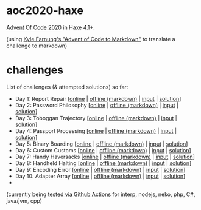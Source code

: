 # aoc2020-haxe
[Advent Of Code 2020](https://adventofcode.com/2020) in Haxe 4.1+.

(using [Kyle Farnung's "Advent of Code to Markdown"](https://chrome.google.com/webstore/detail/advent-of-code-to-markdow/bhhioamnpnhgcakbdnkgmnjjbjolfjmj) to translate a challenge to markdown)

# challenges
List of challenges (& attempted solutions) so far:

 - Day 1: Report Repair [[online](https://adventofcode.com/2020/day/1) | [offline (markdown)](challenges/descriptions/Day1.md) | [input](challenges/inputs/Day1.txt) | [solution](src/solutions/Day1.hx)]
 - Day 2: Password Philosophy  [[online](https://adventofcode.com/2020/day/2) | [offline (markdown)](challenges/descriptions/Day2.md) | [input](challenges/inputs/Day2.txt) | [solution](src/solutions/Day2.hx)]
 - Day 3: Toboggan Trajectory  [[online](https://adventofcode.com/2020/day/3) | [offline (markdown)](challenges/descriptions/Day3.md) | [input](challenges/inputs/Day3.txt) | [solution](src/solutions/Day3.hx)]
 - Day 4: Passport Processing  [[online](https://adventofcode.com/2020/day/4) | [offline (markdown)](challenges/descriptions/Day4.md) | [input](challenges/inputs/Day4.txt) | [solution](src/solutions/Day4.hx)]
 - Day 5: Binary Boarding  [[online](https://adventofcode.com/2020/day/5) | [offline (markdown)](challenges/descriptions/Day5.md) | [input](challenges/inputs/Day5.txt) | [solution](src/solutions/Day5.hx)]
 - Day 6: Custom Customs  [[online](https://adventofcode.com/2020/day/6) | [offline (markdown)](challenges/descriptions/Day6.md) | [input](challenges/inputs/Day6.txt) | [solution](src/solutions/Day6.hx)]
 - Day 7: Handy Haversacks  [[online](https://adventofcode.com/2020/day/7) | [offline (markdown)](challenges/descriptions/Day7.md) | [input](challenges/inputs/Day7.txt) | [solution](src/solutions/Day7.hx)]
 - Day 8: Handheld Halting  [[online](https://adventofcode.com/2020/day/8) | [offline (markdown)](challenges/descriptions/Day8.md) | [input](challenges/inputs/Day8.txt) | [solution](src/solutions/Day8.hx)]
 - Day 9: Encoding Error  [[online](https://adventofcode.com/2020/day/9) | [offline (markdown)](challenges/descriptions/Day9.md) | [input](challenges/inputs/Day9.txt) | [solution](src/solutions/Day9.hx)]
 - Day 10: Adapter Array  [[online](https://adventofcode.com/2020/day/10) | [offline (markdown)](challenges/descriptions/Day10.md) | [input](challenges/inputs/Day10.txt) | [solution](src/solutions/Day10.hx)]
 -

 (currently being [tested via Github Actions](https://github.com/azrafe7/aoc2020-haxe/actions?query=workflow%3A%22Run+AOC2020+Solutions%22) for interp, nodejs, neko, php, C#, java/jvm, cpp)
